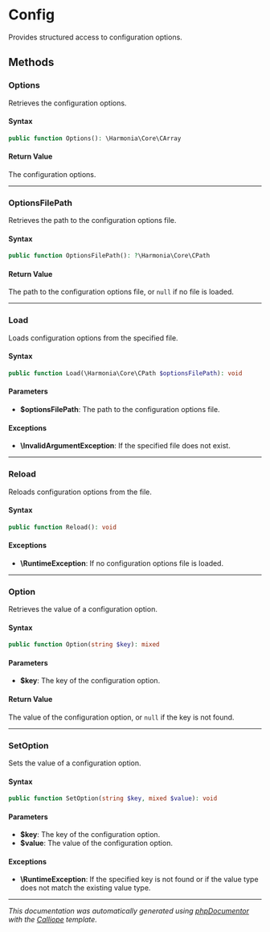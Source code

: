 # Config

Provides structured access to configuration options.

## Methods

### Options

Retrieves the configuration options.

#### Syntax

```php
public function Options(): \Harmonia\Core\CArray
```

#### Return Value

The configuration options.

---

### OptionsFilePath

Retrieves the path to the configuration options file.

#### Syntax

```php
public function OptionsFilePath(): ?\Harmonia\Core\CPath
```

#### Return Value

The path to the configuration options file, or `null` if no file is loaded.

---

### Load

Loads configuration options from the specified file.

#### Syntax

```php
public function Load(\Harmonia\Core\CPath $optionsFilePath): void
```

#### Parameters

- **$optionsFilePath**: The path to the configuration options file.

#### Exceptions

- **\InvalidArgumentException**: If the specified file does not exist.

---

### Reload

Reloads configuration options from the file.

#### Syntax

```php
public function Reload(): void
```

#### Exceptions

- **\RuntimeException**: If no configuration options file is loaded.

---

### Option

Retrieves the value of a configuration option.

#### Syntax

```php
public function Option(string $key): mixed
```

#### Parameters

- **$key**: The key of the configuration option.

#### Return Value

The value of the configuration option, or `null` if the key is not found.

---

### SetOption

Sets the value of a configuration option.

#### Syntax

```php
public function SetOption(string $key, mixed $value): void
```

#### Parameters

- **$key**: The key of the configuration option.
- **$value**: The value of the configuration option.

#### Exceptions

- **\RuntimeException**: If the specified key is not found or if the value type does not match the existing value type.

---

*This documentation was automatically generated using [phpDocumentor](http://www.phpdoc.org/) with the [Calliope](https://github.com/DaphneWebFramework/Calliope) template.*
